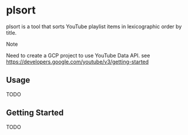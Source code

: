 # plsort

plsort is a tool that sorts YouTube playlist items in lexicographic order by title.

> [!note]
> Need to create a GCP project to use YouTube Data API.
> see https://developers.google.com/youtube/v3/getting-started

## Usage

TODO

## Getting Started

TODO
